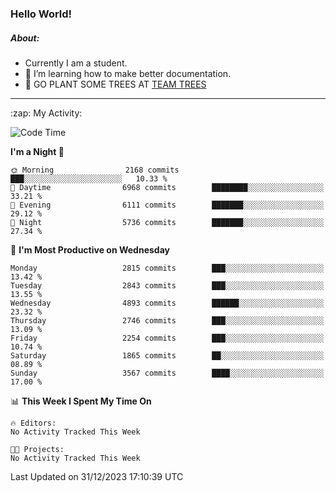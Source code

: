 ### Hello World!

##### About:
- Currently I am a student.
- 🌱 I’m learning how to make better documentation.
- 🌱 GO PLANT SOME TREES AT [TEAM TREES](https://teamtrees.org/)

---
  <summary>:zap: My Activity:</summary>
  
<!--START_SECTION:waka-->
![Code Time](http://img.shields.io/badge/Code%20Time-1%2C267%20hrs%2050%20mins-blue)

**I'm a Night 🦉** 

```text
🌞 Morning                2168 commits        ███░░░░░░░░░░░░░░░░░░░░░░   10.33 % 
🌆 Daytime                6968 commits        ████████░░░░░░░░░░░░░░░░░   33.21 % 
🌃 Evening                6111 commits        ███████░░░░░░░░░░░░░░░░░░   29.12 % 
🌙 Night                  5736 commits        ███████░░░░░░░░░░░░░░░░░░   27.34 % 
```
📅 **I'm Most Productive on Wednesday** 

```text
Monday                   2815 commits        ███░░░░░░░░░░░░░░░░░░░░░░   13.42 % 
Tuesday                  2843 commits        ███░░░░░░░░░░░░░░░░░░░░░░   13.55 % 
Wednesday                4893 commits        ██████░░░░░░░░░░░░░░░░░░░   23.32 % 
Thursday                 2746 commits        ███░░░░░░░░░░░░░░░░░░░░░░   13.09 % 
Friday                   2254 commits        ███░░░░░░░░░░░░░░░░░░░░░░   10.74 % 
Saturday                 1865 commits        ██░░░░░░░░░░░░░░░░░░░░░░░   08.89 % 
Sunday                   3567 commits        ████░░░░░░░░░░░░░░░░░░░░░   17.00 % 
```


📊 **This Week I Spent My Time On** 

```text
🔥 Editors: 
No Activity Tracked This Week

🐱‍💻 Projects: 
No Activity Tracked This Week
```


 Last Updated on 31/12/2023 17:10:39 UTC
<!--END_SECTION:waka-->
